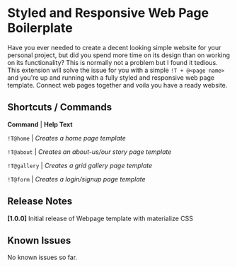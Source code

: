 # Styled and Responsive Web Page Boilerplate

Have you ever needed to create a decent looking simple website for your personal project, but did you spend more time on its design than on working on its functionality?
This is normally not a problem but I found it tedious. This extension will solve the issue for you with a simple `!T + @<page name>` and you're up and running with a fully styled and responsive web page template. Connect web pages together and voila you have a ready website.

## Shortcuts / Commands

**Command** |     **Help Text**

`!T@home`    |     *Creates a home page template*

`!T@about`   |     *Creates an about-us/our story page template*

`!T@gallery` |     *Creates a grid gallery page template*

`!T@form`    |     *Creates a login/signup page template*

## Release Notes

**[1.0.0]**
Initial release of Webpage template with materialize CSS

## Known Issues

No known issues so far.

